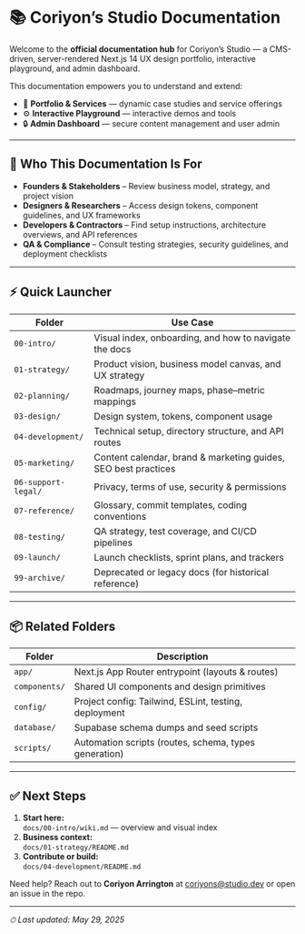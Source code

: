 # 📚 Coriyon’s Studio Documentation

Welcome to the **official documentation hub** for Coriyon’s Studio — a CMS-driven, server-rendered Next.js 14 UX design portfolio, interactive playground, and admin dashboard.

This documentation empowers you to understand and extend:

* 🎨 **Portfolio & Services** — dynamic case studies and service offerings  
* ⚙️ **Interactive Playground** — interactive demos and tools  
* 🔒 **Admin Dashboard** — secure content management and user admin  

---

## 🔎 Who This Documentation Is For

* **Founders & Stakeholders** – Review business model, strategy, and project vision  
* **Designers & Researchers** – Access design tokens, component guidelines, and UX frameworks  
* **Developers & Contractors** – Find setup instructions, architecture overviews, and API references  
* **QA & Compliance** – Consult testing strategies, security guidelines, and deployment checklists  

---

## ⚡️ Quick Launcher

| Folder              | Use Case                                                       |
| ------------------- | -------------------------------------------------------------- |
| `00-intro/`         | Visual index, onboarding, and how to navigate the docs         |
| `01-strategy/`      | Product vision, business model canvas, and UX strategy         |
| `02-planning/`      | Roadmaps, journey maps, phase–metric mappings                  |
| `03-design/`        | Design system, tokens, component usage                         |
| `04-development/`   | Technical setup, directory structure, and API routes           |
| `05-marketing/`     | Content calendar, brand & marketing guides, SEO best practices |
| `06-support-legal/` | Privacy, terms of use, security & permissions                  |
| `07-reference/`     | Glossary, commit templates, coding conventions                 |
| `08-testing/`       | QA strategy, test coverage, and CI/CD pipelines                |
| `09-launch/`        | Launch checklists, sprint plans, and trackers                  |
| `99-archive/`       | Deprecated or legacy docs (for historical reference)           |

---

## 📦 Related Folders

| Folder        | Description                                           |
| ------------- | ----------------------------------------------------- |
| `app/`        | Next.js App Router entrypoint (layouts & routes)      |
| `components/` | Shared UI components and design primitives            |
| `config/`     | Project config: Tailwind, ESLint, testing, deployment |
| `database/`   | Supabase schema dumps and seed scripts                |
| `scripts/`    | Automation scripts (routes, schema, types generation) |

---

## ✅ Next Steps

1. **Start here:**  
   `docs/00-intro/wiki.md` — overview and visual index  
2. **Business context:**  
   `docs/01-strategy/README.md`  
3. **Contribute or build:**  
   `docs/04-development/README.md`  

Need help? Reach out to **Coriyon Arrington** at [coriyons@studio.dev](mailto:coriyons@studio.dev) or open an issue in the repo.

---

_⏱ Last updated: May 29, 2025_